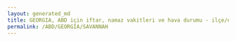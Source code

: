 ```yaml
---
layout: generated_md
title: GEORGIA, ABD için iftar, namaz vakitleri ve hava durumu - ilçe/eyalet seç
permalink: /ABD/GEORGIA/SAVANNAH
---
```


<script type="text/javascript">
  var country = ABD;
  var city = GEORGIA;
  var state = SAVANNAH;
  var lat = 72;
  var lon = 21;
</script>
